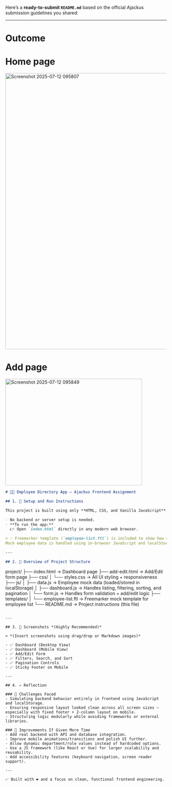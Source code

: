 Here’s a **ready-to-submit `README.md`** based on the official Ajackus submission guidelines you shared:

---
# Outcome 
# Home page
<img width="1887" height="863" alt="Screenshot 2025-07-12 095807" src="https://github.com/user-attachments/assets/1bfadd91-938d-4524-8117-50460955cc5b" />

# Add page
<img width="427" height="333" alt="Screenshot 2025-07-12 095849" src="https://github.com/user-attachments/assets/3f91f29a-d7e6-413d-8ad3-3c0e9092fc4e" />


```markdown
# 🧑‍💻 Employee Directory App — Ajackus Frontend Assignment

## 1. 🚀 Setup and Run Instructions

This project is built using only **HTML, CSS, and Vanilla JavaScript**.

- No backend or server setup is needed.
- **To run the app:**  
  👉 Open `index.html` directly in any modern web browser.

> 💡 Freemarker template (`employee-list.ftl`) is included to show how dynamic rendering would work.  
Mock employee data is handled using in-browser JavaScript and localStorage.

---

## 2. 📁 Overview of Project Structure

```

project/
├── index.html              → Dashboard page
├── add-edit.html           → Add/Edit form page
├── css/
│   └── styles.css          → All UI styling + responsiveness
├── js/
│   ├── data.js             → Employee mock data (loaded/stored in localStorage)
│   ├── dashboard.js        → Handles listing, filtering, sorting, and pagination
│   └── form.js             → Handles form validation + add/edit logic
├── templates/
│   └── employee-list.ftl   → Freemarker mock template for employee list
└── README.md               → Project instructions (this file)

```

---

## 3. 📸 Screenshots *(Highly Recommended)*

> *(Insert screenshots using drag/drop or Markdown images)*

- ✅ Dashboard (Desktop View)
- ✅ Dashboard (Mobile View)
- ✅ Add/Edit Form
- ✅ Filters, Search, and Sort
- ✅ Pagination Controls
- ✅ Sticky Footer on Mobile

---

## 4. ✍️ Reflection

### 🧩 Challenges Faced
- Simulating backend behavior entirely in frontend using JavaScript and localStorage.
- Ensuring responsive layout looked clean across all screen sizes — especially with fixed footer + 2-column layout on mobile.
- Structuring logic modularly while avoiding frameworks or external libraries.

### 🌱 Improvements If Given More Time
- Add real backend with API and database integration.
- Improve mobile animations/transitions and polish UI further.
- Allow dynamic department/role values instead of hardcoded options.
- Use a JS framework (like React or Vue) for larger scalability and reusability.
- Add accessibility features (keyboard navigation, screen reader support).

---

✅ Built with ❤️ and a focus on clean, functional frontend engineering.
```
